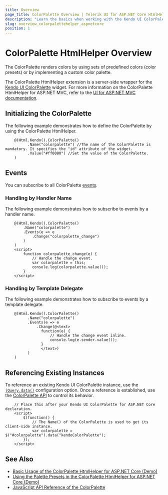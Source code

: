 ```yaml
---
title: Overview
page_title: ColorPalette Overview | Telerik UI for ASP.NET Core HtmlHelpers
description: "Learn the basics when working with the Kendo UI ColorPalette HtmlHelper for ASP.NET Core (MVC 6 or ASP.NET Core MVC)."
slug: overview_colorpalettehelper_aspnetcore
position: 1
---
```


# ColorPalette HtmlHelper Overview

The ColorPalette renders colors by using sets of predefined colors (color presets) or by implementing a custom color palette.

The ColorPalette HtmlHelper extension is a server-side wrapper for the [Kendo UI ColorPalette](https://docs.telerik.com/kendo-ui/api/javascript/ui/colorpalette) widget. For more information on the ColorPalette HtmlHelper for ASP.NET MVC, refer to the [UI for ASP.NET MVC documentation](https://docs.telerik.com/aspnet-mvc/helpers/colorpalette/overview).

## Initializing the ColorPalette

The following example demonstrates how to define the ColorPalette by using the ColorPalette HtmlHelper.

```
    @(Html.Kendo().ColorPalette()
          .Name("colorpalette") //The name of the ColorPalette is mandatory. It specifies the "id" attribute of the widget.
          .Value("#ff0000") //Set the value of the ColorPalette.
    )
```

## Events

You can subscribe to all ColorPalette [events](https://docs.telerik.com/kendo-ui/api/javascript/ui/colorpalette#events).

### Handling by Handler Name

The following example demonstrates how to subscribe to events by a handler name.

```
    @(Html.Kendo().ColorPalette()
        .Name("colorpalette")
        .Events(e => e
            .Change("colorpalette_change")
        )
    )
    <script>
        function colorpalette_change(e) {
            // Handle the change event.
            var colorpalette = this;
            console.log(colorpalette.value());
        }
    </script>
```

### Handling by Template Delegate

The following example demonstrates how to subscribe to events by a template delegate.

```
    @(Html.Kendo().ColorPalette()
          .Name("colorpalette")
          .Events(e => e
              .Change(@<text>
                function(e) {
                    // Handle the change event inline.
                    console.log(e.sender.value());
                }
                </text>)
          )
    )
```

## Referencing Existing Instances

To reference an existing Kendo UI ColorPalette instance, use the [`jQuery.data()`](https://api.jquery.com/jQuery.data/) configuration option. Once a reference is established, use the [ColorPalette API](https://docs.telerik.com/kendo-ui/api/javascript/ui/colorpalette#methods) to control its behavior.

        // Place this after your Kendo UI ColorPalette for ASP.NET Core declaration.
        <script>
            $(function() {
                // The Name() of the ColorPalette is used to get its client-side instance.
                var colorpalette = $("#colorpalette").data("kendoColorPalette");
            });
        </script>

## See Also

* [Basic Usage of the ColorPalette HtmlHelper for ASP.NET Core (Demo)](https://demos.telerik.com/aspnet-core/colorpicker/palette)
* [Using the Palette Presets in the ColorPalette HtmlHelper for ASP.NET Core (Demo)](https://demos.telerik.com/aspnet-core/colorpicker/palette-presets)
* [JavaScript API Reference of the ColorPalette](https://docs.telerik.com/kendo-ui/api/javascript/ui/colorpalette)
